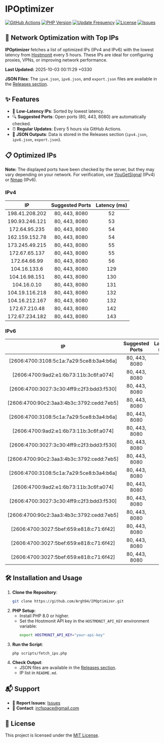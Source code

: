 # IPOptimizer

[![GitHub Actions](https://github.com/Argh94/IPOptimizer/workflows/IPOptimizer/badge.svg)](https://github.com/Argh94/IPOptimizer/actions)
[![PHP Version](https://img.shields.io/badge/PHP-8.0-blue)](https://www.php.net)
[![Update Frequency](https://img.shields.io/badge/Updates-Every%205%20Hours-green)](https://github.com/Argh94/IPOptimizer)
[![License](https://img.shields.io/badge/License-MIT-yellow)](https://opensource.org/licenses/MIT)
[![Issues](https://img.shields.io/github/issues/Argh94/IPOptimizer)](https://github.com/Argh94/IPOptimizer/issues)

## 🚀 Network Optimization with Top IPs

**IPOptimizer** fetches a list of optimized IPs (IPv4 and IPv6) with the lowest latency from [Hostmonit](https://hostmonit.com/) every 5 hours. These IPs are ideal for configuring proxies, VPNs, or improving network performance.

**Last Updated:** 2025-10-03 00:11:29 +0330

**JSON Files**: The `ipv4.json`, `ipv6.json`, and `export.json` files are available in the [Releases section](https://github.com/Argh94/IPOptimizer/releases).

## ✨ Features
- 📡 **Low-Latency IPs**: Sorted by lowest latency.
- 🔍 **Suggested Ports**: Open ports (80, 443, 8080) are automatically checked.
- ⏰ **Regular Updates**: Every 5 hours via GitHub Actions.
- 📄 **JSON Outputs**: Data is stored in the Releases section (`ipv4.json`, `ipv6.json`, `export.json`).

## 📋 Optimized IPs

**Note:** The displayed ports have been checked by the server, but they may vary depending on your network. For verification, use [YouGetSignal](https://www.yougetsignal.com/tools/open-ports/) (IPv4) or [Nmap](https://nmap.org/) (IPv6).

### IPv4
| IP | Suggested Ports | Latency (ms) |
|:---:|:---------------:|:------------:|
| 198.41.208.202 | 80, 443, 8080 | 52 |
| 190.93.246.121 | 80, 443, 8080 | 53 |
| 172.64.95.235 | 80, 443, 8080 | 54 |
| 162.159.152.78 | 80, 443, 8080 | 54 |
| 173.245.49.215 | 80, 443, 8080 | 55 |
| 172.67.65.137 | 80, 443, 8080 | 55 |
| 172.64.66.99 | 80, 443, 8080 | 56 |
| 104.16.133.6 | 80, 443, 8080 | 129 |
| 104.16.98.151 | 80, 443, 8080 | 130 |
| 104.16.0.10 | 80, 443, 8080 | 131 |
| 104.19.116.218 | 80, 443, 8080 | 132 |
| 104.16.212.167 | 80, 443, 8080 | 132 |
| 172.67.210.48 | 80, 443, 8080 | 142 |
| 172.67.234.182 | 80, 443, 8080 | 143 |

### IPv6
| IP | Suggested Ports | Latency (ms) |
|:---:|:---------------:|:------------:|
| [2606:4700:3108:5c1a:7a29:5ce8:b3a4:b6a] | 80, 443, 8080 | 3 |
| [2606:4700:9ad2:e1:6b73:11b:3c6f:a074] | 80, 443, 8080 | 3 |
| [2606:4700:3027:3c30:4ff9:c2f3:bdd3:f530] | 80, 443, 8080 | 3 |
| [2606:4700:90c2:3aa3:4b3c:3792:cedd:7eb5] | 80, 443, 8080 | 3 |
| [2606:4700:3108:5c1a:7a29:5ce8:b3a4:b6a] | 80, 443, 8080 | 3 |
| [2606:4700:9ad2:e1:6b73:11b:3c6f:a074] | 80, 443, 8080 | 3 |
| [2606:4700:3027:3c30:4ff9:c2f3:bdd3:f530] | 80, 443, 8080 | 3 |
| [2606:4700:90c2:3aa3:4b3c:3792:cedd:7eb5] | 80, 443, 8080 | 3 |
| [2606:4700:3108:5c1a:7a29:5ce8:b3a4:b6a] | 80, 443, 8080 | 3 |
| [2606:4700:9ad2:e1:6b73:11b:3c6f:a074] | 80, 443, 8080 | 3 |
| [2606:4700:3027:3c30:4ff9:c2f3:bdd3:f530] | 80, 443, 8080 | 3 |
| [2606:4700:90c2:3aa3:4b3c:3792:cedd:7eb5] | 80, 443, 8080 | 3 |
| [2606:4700:3027:5bef:659:e818:c71:6f42] | 80, 443, 8080 | 13 |
| [2606:4700:3027:5bef:659:e818:c71:6f42] | 80, 443, 8080 | 13 |
| [2606:4700:3027:5bef:659:e818:c71:6f42] | 80, 443, 8080 | 13 |

## 🛠️ Installation and Usage
1. **Clone the Repository**:
   ```bash
   git clone https://github.com/Argh94/IPOptimizer.git
   ```
2. **PHP Setup**:
   - Install PHP 8.0 or higher.
   - Set the Hostmonit API key in the `HOSTMONIT_API_KEY` environment variable:
     ```bash
     export HOSTMONIT_API_KEY="your-api-key"
     ```
3. **Run the Script**:
   ```bash
   php scripts/fetch_ips.php
   ```
4. **Check Output**:
   - JSON files are available in the [Releases section](https://github.com/Argh94/IPOptimizer/releases).
   - IP list in `README.md`.

## 📬 Support
- 🐛 **Report Issues**: [Issues](https://github.com/Argh94/IPOptimizer/issues)
- 📧 **Contact**: [ircfspace@gmail.com](mailto:ircfspace@gmail.com)

## 📄 License
This project is licensed under the [MIT License](https://github.com/Argh94/HandWave/blob/main/LICENCE).
